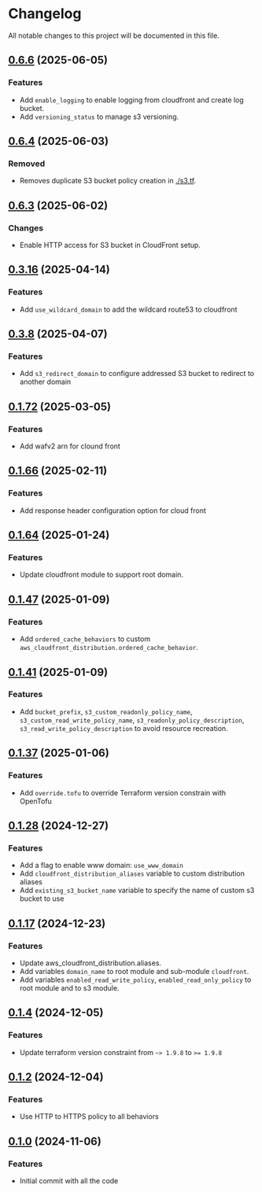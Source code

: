 # Changelog

All notable changes to this project will be documented in this file.

## [0.6.6]() (2025-06-05)

### Features

* Add `enable_logging` to enable logging from cloudfront and create log bucket.
* Add `versioning_status` to manage s3 versioning.

## [0.6.4]() (2025-06-03)

### Removed

* Removes duplicate S3 bucket policy creation in [./s3.tf](./s3.tf).

## [0.6.3]() (2025-06-02)

### Changes

* Enable HTTP access for S3 bucket in CloudFront setup.

## [0.3.16]() (2025-04-14)

### Features

* Add `use_wildcard_domain` to add the wildcard route53 to cloudfront

## [0.3.8]() (2025-04-07)

### Features

* Add `s3_redirect_domain` to configure addressed S3 bucket to redirect to another domain

## [0.1.72]() (2025-03-05)

### Features

* Add wafv2 arn for clound front

## [0.1.66]() (2025-02-11)

### Features

* Add response header configuration option for cloud front

## [0.1.64]() (2025-01-24)

### Features

* Update cloudfront module to support root domain.

## [0.1.47]() (2025-01-09)

### Features

* Add `ordered_cache_behaviors` to custom `aws_cloudfront_distribution.ordered_cache_behavior`.

## [0.1.41]() (2025-01-09)

### Features

* Add `bucket_prefix`, `s3_custom_readonly_policy_name`, `s3_custom_read_write_policy_name`,
  `s3_readonly_policy_description`, `s3_read_write_policy_description` to avoid resource recreation.

## [0.1.37]() (2025-01-06)

### Features

* Add `override.tofu` to override Terraform version constrain with OpenTofu

## [0.1.28]() (2024-12-27)

### Features

* Add a flag to enable www domain: `use_www_domain`
* Add `cloudfront_distribution_aliases` variable to custom distribution aliases
* Add `existing_s3_bucket_name` variable to specify the name of custom s3 bucket to use

## [0.1.17]() (2024-12-23)

### Features

* Update aws_cloudfront_distribution.aliases.
* Add variables `domain_name` to root module and sub-module `cloudfront`.
* Add variables `enabled_read_write_policy`, `enabled_read_only_policy` to root module and to s3 module.

## [0.1.4]() (2024-12-05)

### Features

* Update terraform version constraint from `~> 1.9.8` to `>= 1.9.8`

## [0.1.2]() (2024-12-04)

### Features

* Use HTTP to HTTPS policy to all behaviors

## [0.1.0]() (2024-11-06)

### Features

* Initial commit with all the code
